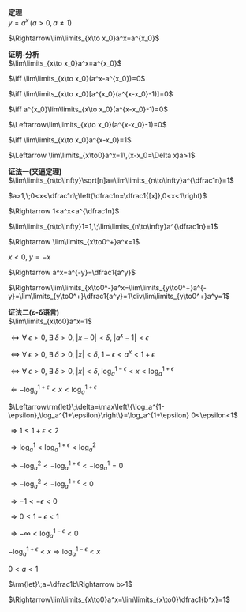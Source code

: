 **定理**  
$y=a^x\,(a>0,a\neq1)$  
  
$\Rightarrow\lim\limits_{x\to x_0}a^x=a^{x_0}$  
  
**证明-分析**  
$\lim\limits_{x\to x_0}a^x=a^{x_0}$  
  
$\iff \lim\limits_{x\to x_0}(a^x-a^{x_0})=0$  
  
$\iff \lim\limits_{x\to x_0}[a^{x_0}(a^{x-x_0}-1)]=0$  
  
$\iff a^{x_0}\lim\limits_{x\to x_0}(a^{x-x_0}-1)=0$  
  
$\Leftarrow\lim\limits_{x\to x_0}(a^{x-x_0}-1)=0$  
  
$\iff \lim\limits_{x\to x_0}a^{x-x_0}=1$  
  
$\Leftarrow \lim\limits_{x\to0}a^x=1\,(x-x_0=\Delta x)a>1$  
  
**证法一(夹逼定理)**  
$\lim\limits_{n\to\infty}\sqrt[n]a=\lim\limits_{n\to\infty}a^{\dfrac1n}=1$  
  
$a>1,\;0<x<\dfrac1n\;\left(\dfrac1n=\dfrac1{[x]},0<x<1\right)$  
  
$\Rightarrow 1<a^x<a^{\dfrac1n}$  
  
$\lim\limits_{n\to\infty}1=1,\;\lim\limits_{n\to\infty}a^{\dfrac1n}=1$  
  
$\Rightarrow \lim\limits_{x\to0^+}a^x=1$  
  
$x<0,\;y=-x$  
  
$\Rightarrow a^x=a^{-y}=\dfrac1{a^y}$  
  
$\Rightarrow\lim\limits_{x\to0^-}a^x=\lim\limits_{y\to0^+}a^{-y}=\lim\limits_{y\to0^+}\dfrac1{a^y}=1\div\lim\limits_{y\to0^+}a^y=1$  
  
**证法二(ε-δ语言)**  
$\lim\limits_{x\to0}a^x=1$  
  
$\iff\forall\;\epsilon>0,\;\exists\;\delta>0,\;|x-0|<\delta,\;|a^x-1|<\epsilon$  
  
$\iff\forall\;\epsilon>0,\;\exists\;\delta>0,\;|x|<\delta,\;1-\epsilon<a^x<1+\epsilon$  
  
$\iff\forall\;\epsilon>0,\;\exists\;\delta>0,\;|x|<\delta,\;\log_a^{1-\epsilon}<x<\log_a^{1+\epsilon}$  
  
$\Leftarrow-\log_a^{1+\epsilon}<x<\log_a^{1+\epsilon}$  
  
$\Leftarrow\rm{let}\;\delta=\max\left\{\log_a^{1-\epsilon},\log_a^{1+\epsilon}\right\}=\log_a^{1+\epsilon}                               0<\epsilon<1$  
  
$\Rightarrow 1<1+\epsilon<2$  
  
$\Rightarrow \log_a^{1}<\log_a^{1+\epsilon}<\log_a^2$  
  
$\Rightarrow-\log_a^{2}<-\log_a^{1+\epsilon}<-\log_a^1=0$  
  
$\Rightarrow-\log_a^{2}<-\log_a^{1+\epsilon}<0$  
  
$\Rightarrow -1<-\epsilon<0$  
  
$\Rightarrow 0<1-\epsilon<1$  
  
$\Rightarrow-\infty<\log_a^{1-\epsilon}<0$  
  
$-\log_a^{1+\epsilon}<x\Rightarrow\log_a^{1-\epsilon}<x$  
  
$0<a<1$  
  
$\rm{let}\;a=\dfrac1b\Rightarrow b>1$  
  
$\Rightarrow\lim\limits_{x\to0}a^x=\lim\limits_{x\to0}\dfrac1{b^x}=1$  
